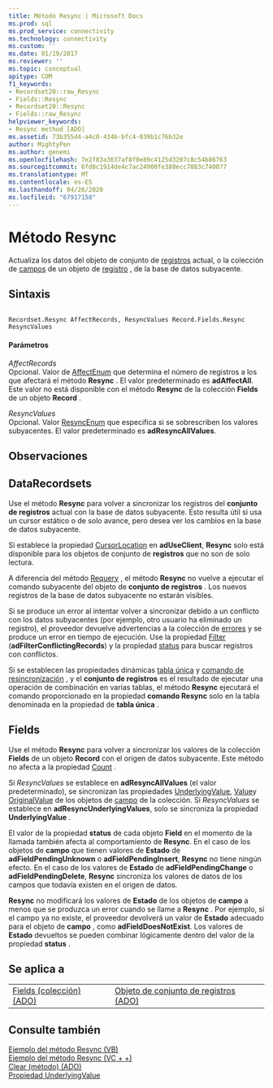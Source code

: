 ```yaml
---
title: Método Resync | Microsoft Docs
ms.prod: sql
ms.prod_service: connectivity
ms.technology: connectivity
ms.custom: ''
ms.date: 01/19/2017
ms.reviewer: ''
ms.topic: conceptual
apitype: COM
f1_keywords:
- Recordset20::raw_Resync
- Fields::Resync
- Recordset20::Resync
- Fields::raw_Resync
helpviewer_keywords:
- Resync method [ADO]
ms.assetid: 73b355d4-a4c0-434b-bfc4-039b1c76b32e
author: MightyPen
ms.author: genemi
ms.openlocfilehash: 7e2f83a3637af8f0e89c4125d3207c8c54b86763
ms.sourcegitcommit: 6fd8c1914de4c7ac24900fe388ecc7883c740077
ms.translationtype: MT
ms.contentlocale: es-ES
ms.lasthandoff: 04/26/2020
ms.locfileid: "67917158"
---
```

# <a name="resync-method"></a>Método Resync
Actualiza los datos del objeto de conjunto de [registros](../../../ado/reference/ado-api/recordset-object-ado.md) actual, o la colección de [campos](../../../ado/reference/ado-api/fields-collection-ado.md) de un objeto de [registro](../../../ado/reference/ado-api/record-object-ado.md) , de la base de datos subyacente.  
  
## <a name="syntax"></a>Sintaxis  
  
```  
  
Recordset.Resync AffectRecords, ResyncValues Record.Fields.Resync ResyncValues  
```  
  
#### <a name="parameters"></a>Parámetros  
 *AffectRecords*  
 Opcional. Valor de [AffectEnum](../../../ado/reference/ado-api/affectenum.md) que determina el número de registros a los que afectará el método **Resync** . El valor predeterminado es **adAffectAll**. Este valor no está disponible con el método **Resync** de la colección **Fields** de un objeto **Record** .  
  
 *ResyncValues*  
 Opcional. Valor [ResyncEnum](../../../ado/reference/ado-api/resyncenum.md) que especifica si se sobrescriben los valores subyacentes. El valor predeterminado es **adResyncAllValues**.  
  
## <a name="remarks"></a>Observaciones  
  
## <a name="recordset"></a>DataRecordsets  
 Use el método **Resync** para volver a sincronizar los registros del **conjunto de registros** actual con la base de datos subyacente. Esto resulta útil si usa un cursor estático o de solo avance, pero desea ver los cambios en la base de datos subyacente.  
  
 Si establece la propiedad [CursorLocation](../../../ado/reference/ado-api/cursorlocation-property-ado.md) en **adUseClient**, **Resync** solo está disponible para los objetos de conjunto de **registros** que no son de solo lectura.  
  
 A diferencia del método [Requery](../../../ado/reference/ado-api/requery-method.md) , el método **Resync** no vuelve a ejecutar el comando subyacente del objeto de **conjunto de registros** . Los nuevos registros de la base de datos subyacente no estarán visibles.  
  
 Si se produce un error al intentar volver a sincronizar debido a un conflicto con los datos subyacentes (por ejemplo, otro usuario ha eliminado un registro), el proveedor devuelve advertencias a la colección de [errores](../../../ado/reference/ado-api/errors-collection-ado.md) y se produce un error en tiempo de ejecución. Use la propiedad [Filter](../../../ado/reference/ado-api/filter-property.md) (**adFilterConflictingRecords**) y la propiedad [status](../../../ado/reference/ado-api/status-property-ado-recordset.md) para buscar registros con conflictos.  
  
 Si se establecen las propiedades dinámicas [tabla única](../../../ado/reference/ado-api/unique-table-unique-schema-unique-catalog-properties-dynamic-ado.md) y [comando de resincronización](../../../ado/reference/ado-api/resync-command-property-dynamic-ado.md) , y el **conjunto de registros** es el resultado de ejecutar una operación de combinación en varias tablas, el método **Resync** ejecutará el comando proporcionado en la propiedad **comando Resync** solo en la tabla denominada en la propiedad de **tabla única** .  
  
## <a name="fields"></a>Fields  
 Use el método **Resync** para volver a sincronizar los valores de la colección **Fields** de un objeto **Record** con el origen de datos subyacente. Este método no afecta a la propiedad [Count](../../../ado/reference/ado-api/count-property-ado.md) .  
  
 Si *ResyncValues* se establece en **adResyncAllValues** (el valor predeterminado), se sincronizan las propiedades [UnderlyingValue](../../../ado/reference/ado-api/underlyingvalue-property.md), [Value](../../../ado/reference/ado-api/value-property-ado.md)y [OriginalValue](../../../ado/reference/ado-api/originalvalue-property-ado.md) de los objetos de [campo](../../../ado/reference/ado-api/field-object.md) de la colección. Si *ResyncValues* se establece en **adResyncUnderlyingValues**, solo se sincroniza la propiedad **UnderlyingValue** .  
  
 El valor de la propiedad **status** de cada objeto **Field** en el momento de la llamada también afecta al comportamiento de **Resync**. En el caso de los objetos de **campo** que tienen valores de **Estado** de **adFieldPendingUnknown** o **adFieldPendingInsert**, **Resync** no tiene ningún efecto. En el caso de los valores de **Estado** de **adFieldPendingChange** o **adFieldPendingDelete**, **Resync** sincroniza los valores de datos de los campos que todavía existen en el origen de datos.  
  
 **Resync** no modificará los valores de **Estado** de los objetos de **campo** a menos que se produzca un error cuando se llame a **Resync** . Por ejemplo, si el campo ya no existe, el proveedor devolverá un valor de **Estado** adecuado para el objeto de **campo** , como **adFieldDoesNotExist**. Los valores de **Estado** devueltos se pueden combinar lógicamente dentro del valor de la propiedad **status** .  
  
## <a name="applies-to"></a>Se aplica a  
  
|||  
|-|-|  
|[Fields (colección) (ADO)](../../../ado/reference/ado-api/fields-collection-ado.md)|[Objeto de conjunto de registros (ADO)](../../../ado/reference/ado-api/recordset-object-ado.md)|  
  
## <a name="see-also"></a>Consulte también  
 [Ejemplo del método Resync (VB)](../../../ado/reference/ado-api/resync-method-example-vb.md)   
 [Ejemplo del método Resync (VC + +)](../../../ado/reference/ado-api/resync-method-example-vc.md)   
 [Clear (método) (ADO)](../../../ado/reference/ado-api/clear-method-ado.md)   
 [Propiedad UnderlyingValue](../../../ado/reference/ado-api/underlyingvalue-property.md)
